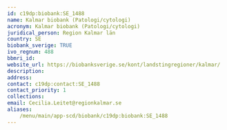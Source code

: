 ```yaml
---
id: c19dp:biobank:SE_1488
name: Kalmar biobank (Patologi/cytologi)
acronym: Kalmar biobank (Patologi/cytologi)
juridical_person: Region Kalmar län
country: SE
biobank_sverige: TRUE
ivo_regnum: 488
bbmri_id:
website_url: https://biobanksverige.se/kont/landstingregioner/kalmar/
description:
address:
contact: c19dp:contact:SE_1488
contact_priority: 1
collections:
email: Cecilia.Leitet@regionkalmar.se
aliases:
    /menu/main/app-scd/biobank/c19dp:biobank:SE_1488
---
```

